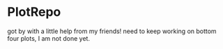 # PlotRepo
got by with a little help from my friends! need to keep working on bottom four plots, I am not done yet.
